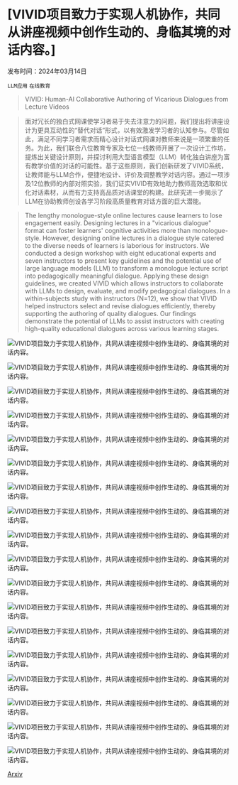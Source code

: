 # [VIVID项目致力于实现人机协作，共同从讲座视频中创作生动的、身临其境的对话内容。]

发布时间：2024年03月14日

`LLM应用` `在线教育`

> VIVID: Human-AI Collaborative Authoring of Vicarious Dialogues from Lecture Videos

> 面对冗长的独白式网课使学习者易于失去注意力的问题，我们提出将讲座设计为更具互动性的“替代对话”形式，以有效激发学习者的认知参与。尽管如此，满足不同学习者需求而精心设计对话式网课对教师来说是一项繁重的任务。为此，我们联合八位教育专家及七位一线教师开展了一次设计工作坊，提炼出关键设计原则，并探讨利用大型语言模型（LLM）转化独白讲座为富有教学价值的对话的可能性。基于这些原则，我们创新研发了VIVID系统，让教师能与LLM合作，便捷地设计、评价及调整教学对话内容。通过一项涉及12位教师的内部对照实验，我们证实VIVID有效地助力教师高效选取和优化对话素材，从而有力支持高品质对话课堂的构建。此研究进一步揭示了LLM在协助教师创设各学习阶段高质量教育对话方面的巨大潜能。

> The lengthy monologue-style online lectures cause learners to lose engagement easily. Designing lectures in a "vicarious dialogue" format can foster learners' cognitive activities more than monologue-style. However, designing online lectures in a dialogue style catered to the diverse needs of learners is laborious for instructors. We conducted a design workshop with eight educational experts and seven instructors to present key guidelines and the potential use of large language models (LLM) to transform a monologue lecture script into pedagogically meaningful dialogue. Applying these design guidelines, we created VIVID which allows instructors to collaborate with LLMs to design, evaluate, and modify pedagogical dialogues. In a within-subjects study with instructors (N=12), we show that VIVID helped instructors select and revise dialogues efficiently, thereby supporting the authoring of quality dialogues. Our findings demonstrate the potential of LLMs to assist instructors with creating high-quality educational dialogues across various learning stages.

![VIVID项目致力于实现人机协作，共同从讲座视频中创作生动的、身临其境的对话内容。](../../../paper_images/2403.09168/system_interface_1.png)

![VIVID项目致力于实现人机协作，共同从讲座视频中创作生动的、身临其境的对话内容。](../../../paper_images/2403.09168/system_interface_2.png)

![VIVID项目致力于实现人机协作，共同从讲座视频中创作生动的、身临其境的对话内容。](../../../paper_images/2403.09168/prompting_strategy.png)

![VIVID项目致力于实现人机协作，共同从讲座视频中创作生动的、身临其境的对话内容。](../../../paper_images/2403.09168/prerequisite_example.png)

![VIVID项目致力于实现人机协作，共同从讲座视频中创作生动的、身临其境的对话内容。](../../../paper_images/2403.09168/initial_generation.png)

![VIVID项目致力于实现人机协作，共同从讲座视频中创作生动的、身临其境的对话内容。](../../../paper_images/2403.09168/post_survey_result.png)

![VIVID项目致力于实现人机协作，共同从讲座视频中创作生动的、身临其境的对话内容。](../../../paper_images/2403.09168/tech_eval_1.png)

![VIVID项目致力于实现人机协作，共同从讲座视频中创作生动的、身临其境的对话内容。](../../../paper_images/2403.09168/correctness.png)

![VIVID项目致力于实现人机协作，共同从讲座视频中创作生动的、身临其境的对话内容。](../../../paper_images/2403.09168/correctness_2.png)

![VIVID项目致力于实现人机协作，共同从讲座视频中创作生动的、身临其境的对话内容。](../../../paper_images/2403.09168/tech_eval_2.png)

![VIVID项目致力于实现人机协作，共同从讲座视频中创作生动的、身临其境的对话内容。](../../../paper_images/2403.09168/tech_eval_2_subject.png)

![VIVID项目致力于实现人机协作，共同从讲座视频中创作生动的、身临其境的对话内容。](../../../paper_images/2403.09168/tech_eval_2_lang.png)

![VIVID项目致力于实现人机协作，共同从讲座视频中创作生动的、身临其境的对话内容。](../../../paper_images/2403.09168/test_data.png)

![VIVID项目致力于实现人机协作，共同从讲座视频中创作生动的、身临其境的对话内容。](../../../paper_images/2403.09168/transcript.png)

![VIVID项目致力于实现人机协作，共同从讲座视频中创作生动的、身临其境的对话内容。](../../../paper_images/2403.09168/dialogue_1.png)

![VIVID项目致力于实现人机协作，共同从讲座视频中创作生动的、身临其境的对话内容。](../../../paper_images/2403.09168/dialogue_2.png)

![VIVID项目致力于实现人机协作，共同从讲座视频中创作生动的、身临其境的对话内容。](../../../paper_images/2403.09168/dialogue_3.png)

![VIVID项目致力于实现人机协作，共同从讲座视频中创作生动的、身临其境的对话内容。](../../../paper_images/2403.09168/dialogue_4.png)

[Arxiv](https://arxiv.org/abs/2403.09168)